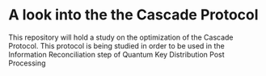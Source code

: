 # A look into the the Cascade Protocol

This repository will hold a study on the optimization of the Cascade Protocol. This protocol is being studied in order to be used in the Information Reconciliation step of Quantum Key Distribution Post Processing
